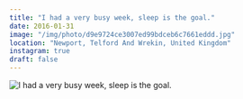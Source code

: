 ```yaml
---
title: "I had a very busy week, sleep is the goal."
date: 2016-01-31
image: "/img/photo/d9e9724ce3007ed99bdceb6c7661eddd.jpg"
location: "Newport, Telford And Wrekin, United Kingdom"
instagram: true
draft: false
---
```


![I had a very busy week, sleep is the goal.](/img/photo/d9e9724ce3007ed99bdceb6c7661eddd.jpg)
